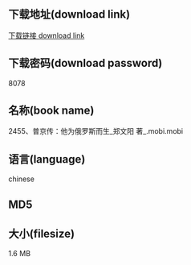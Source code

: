 ## 下载地址(download link)
[下载链接 download link](https://voluble-croquembouche-d321dc.netlify.app/?s=2455%E3%80%81%E6%99%AE%E4%BA%AC%E4%BC%A0%EF%BC%9A%E4%BB%96%E4%B8%BA%E4%BF%84%E7%BD%97%E6%96%AF%E8%80%8C%E7%94%9F_%E9%83%91%E6%96%87%E9%98%B3+%E8%91%97_.mobi)

## 下载密码(download password)
8078

## 名称(book name)
2455、普京传：他为俄罗斯而生_郑文阳 著_.mobi.mobi

## 语言(language)
chinese

## MD5


## 大小(filesize)
1.6 MB
